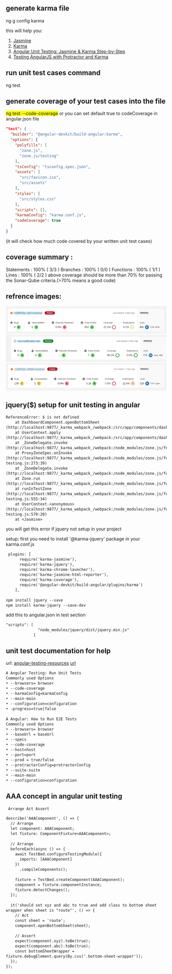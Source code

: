 ## generate karma file 

ng g config karma

this will help you:
1. [Jasmine](https://jasmine.github.io/)
2. [Karma](https://karma-runner.github.io/latest/index.html)
3. [Angular Unit Testing: Jasmine & Karma Step-by-Step](https://medium.com/swlh/angular-unit-testing-jasmine-karma-step-by-step-e3376d110ab4)
4. [Testing AngularJS with Protractor and Karma](https://mherman.org/blog/testing-angularjs-with-protractor-and-karma-part-1/)

## run unit test cases command

ng test 

## generate coverage of your test cases into the file

<span style="background-color: yellow;">ng test --code-coverage</span>
or
you can set default true to codeCoverage in angular.json file
```json
"test": {
  "builder": "@angular-devkit/build-angular:karma",
  "options": {
    "polyfills": [
      "zone.js",
      "zone.js/testing"
    ],
    "tsConfig": "tsconfig.spec.json",
    "assets": [
      "src/favicon.ico",
      "src/assets"
    ],
    "styles": [
      "src/styles.css"
    ],
    "scripts": [],
    "karmaConfig": "karma.conf.js",
    "codeCoverage": true
  }
}
```
(it will check how much code covered by your written unit test cases)

## coverage summary :
Statements   : 100% ( 3/3 )
Branches     : 100% ( 0/0 )
Functions    : 100% ( 1/1 )
Lines        : 100% ( 2/2 )
above coverage should be more than 70% for passing the Sonar-Qube criteria.(>70% means a good code)

## refrence images:
![Alt text](src/assets/coverage%20less%20than%2070.png)
![Alt text](src/assets/coverage%20passed.png)
![Alt text](src/assets/zero%20covergae.png)

## jquery($) setup for unit testing in angular

```DashboardComponent > should set xyz and abc to true and add class to bottom sheet wrapper when sheet is "route"
ReferenceError: $ is not defined
    at DashboardComponent.openBottomSheet (http://localhost:9877/_karma_webpack_/webpack:/src/app/components/dashboard/dashboard.component.ts:23:7)
    at UserContext.apply (http://localhost:9877/_karma_webpack_/webpack:/src/app/components/dashboard/dashboard.component.spec.ts:27:15)
    at _ZoneDelegate.invoke (http://localhost:9877/_karma_webpack_/webpack:/node_modules/zone.js/fesm2015/zone.js:368:26)
    at ProxyZoneSpec.onInvoke (http://localhost:9877/_karma_webpack_/webpack:/node_modules/zone.js/fesm2015/zone-testing.js:273:39)
    at _ZoneDelegate.invoke (http://localhost:9877/_karma_webpack_/webpack:/node_modules/zone.js/fesm2015/zone.js:367:52)
    at Zone.run (http://localhost:9877/_karma_webpack_/webpack:/node_modules/zone.js/fesm2015/zone.js:130:43)
    at runInTestZone (http://localhost:9877/_karma_webpack_/webpack:/node_modules/zone.js/fesm2015/zone-testing.js:555:34)
    at UserContext.<anonymous> (http://localhost:9877/_karma_webpack_/webpack:/node_modules/zone.js/fesm2015/zone-testing.js:570:20)
    at <Jasmine>
```
you will get this error if jquery not setup in your project

setup:
first you need to install '@karma-jquery' package in your karma.conf.js

```
 plugins: [
      require('karma-jasmine'),
      require('karma-jquery'),
      require('karma-chrome-launcher'),
      require('karma-jasmine-html-reporter'),
      require('karma-coverage'),
      require('@angular-devkit/build-angular/plugins/karma')
    ],

npm install jquery --save
npm install karma-jquery --save-dev
```
add this to angular.json in test section
```
"scripts": [
              "node_modules/jquery/dist/jquery.min.js"
            ]
```

## unit test documentation for help
url: [angular-testing-resources](https://github.com/dinanathsj29/angular-unit-testing-jasmine-karma-tutorial?tab=readme-ov-file#9-angular-testing-resources)
      [url](https://www.youtube.com/watch?v=o7N5JyhvKIY)

```
A Angular Testing: Run Unit Tests
Commonly used Options
• --browsers= browser
• --code-coverage
• --karmaConfig=karmaConfig
• --main-main
• --configuration=configuration
• -progress=true|false

A Angular: How to Run E2E Tests
Commonly used Options
• --browsers= browser
• --baseUrl = baseUrl
• --specs
• --code-coverage 
• --host=host 
• --port=port
• --prod = true/false
• --protractorConfig=protractorConfig
• --suite-suite
• --main-main
• --configuration=configuration
```
## AAA concept in angular unit testing

``` Arrange Act Assert```

```
describe('AAAComponent', () => {
  // Arrange 
  let component: AAAComponent;
  let fixture: ComponentFixture<AAAComponent>;

  // Arrange 
  beforeEach(async () => {
    await TestBed.configureTestingModule({
      imports: [AAAComponent]
    })
      .compileComponents();

    fixture = TestBed.createComponent(AAAComponent);
    component = fixture.componentInstance;
    fixture.detectChanges();
  });

  it('should set xyz and abc to true and add class to bottom sheet wrapper when sheet is "route"', () => {
    // Act
    const sheet = 'route';
    component.openBottomSheet(sheet);

    // Assert 
    expect(component.xyz).toBe(true);
    expect(component.abc).toBe(true);
    const bottomSheetWrapper = fixture.debugElement.query(By.css('.bottom-sheet-wrapper'));
  });
});
```
